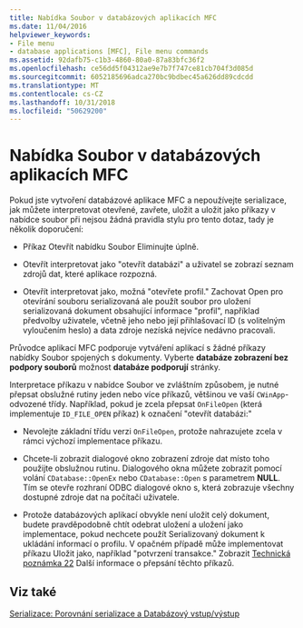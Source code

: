 ```yaml
---
title: Nabídka Soubor v databázových aplikacích MFC
ms.date: 11/04/2016
helpviewer_keywords:
- File menu
- database applications [MFC], File menu commands
ms.assetid: 92dafb75-c1b3-4860-80a0-87a83bfc36f2
ms.openlocfilehash: ce56dd5f04312ae9e7b7f747ce81cb704f3d085d
ms.sourcegitcommit: 6052185696adca270bc9bdbec45a626dd89cdcdd
ms.translationtype: MT
ms.contentlocale: cs-CZ
ms.lasthandoff: 10/31/2018
ms.locfileid: "50629200"
---
```

# <a name="file-menu-in-an-mfc-database-application"></a>Nabídka Soubor v databázových aplikacích MFC

Pokud jste vytvoření databázové aplikace MFC a nepoužívejte serializace, jak můžete interpretovat otevřené, zavřete, uložit a uložit jako příkazy v nabídce soubor při nejsou žádná pravidla stylu pro tento dotaz, tady je několik doporučení:

- Příkaz Otevřít nabídku Soubor Eliminujte úplně.

- Otevřít interpretovat jako "otevřít databázi" a uživatel se zobrazí seznam zdrojů dat, které aplikace rozpozná.

- Otevřít interpretovat jako, možná "otevřete profil." Zachovat Open pro otevírání souboru serializovaná ale použít soubor pro uložení serializovaná dokument obsahující informace "profil", například předvolby uživatele, včetně jeho nebo její přihlašovací ID (s volitelným vyloučením heslo) a data zdroje nezíská nejvíce nedávno pracovali.

Průvodce aplikací MFC podporuje vytváření aplikací s žádné příkazy nabídky Soubor spojených s dokumenty. Vyberte **databáze zobrazení bez podpory souborů** možnost **databáze podporují** stránky.

Interpretace příkazu v nabídce Soubor ve zvláštním způsobem, je nutné přepsat obslužné rutiny jeden nebo více příkazů, většinou ve vaší `CWinApp`-odvozené třídy. Například, pokud je zcela přepsat `OnFileOpen` (která implementuje `ID_FILE_OPEN` příkaz) k označení "otevřít databázi:"

- Nevolejte základní třídu verzi `OnFileOpen`, protože nahrazujete zcela v rámci výchozí implementace příkazu.

- Chcete-li zobrazit dialogové okno zobrazení zdroje dat místo toho použijte obslužnou rutinu. Dialogového okna můžete zobrazit pomocí volání `CDatabase::OpenEx` nebo `CDatabase::Open` s parametrem **NULL**. Tím se otevře rozhraní ODBC dialogové okno s, která zobrazuje všechny dostupné zdroje dat na počítači uživatele.

- Protože databázových aplikací obvykle není uložit celý dokument, budete pravděpodobně chtít odebrat uložení a uložení jako implementace, pokud nechcete použít Serializovaný dokument k ukládání informací o profilu. V opačném případě může implementovat příkazu Uložit jako, například "potvrzení transakce." Zobrazit [Technická poznámka 22](../mfc/tn022-standard-commands-implementation.md) Další informace o přepsání těchto příkazů.

## <a name="see-also"></a>Viz také

[Serializace: Porovnání serializace a Databázový vstup/výstup](../mfc/serialization-serialization-vs-database-input-output.md)

